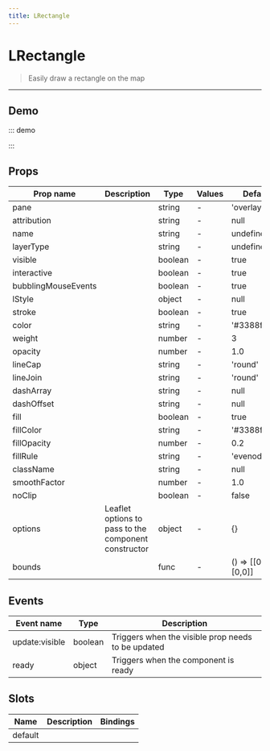 ```yaml
---
title: LRectangle
---
```


# LRectangle

> Easily draw a rectangle on the map

---

## Demo

::: demo
<template>
<l-map style="height: 350px" :zoom="zoom" :center="center">
<l-tile-layer :url="url" :attribution="attribution"></l-tile-layer>
<l-rectangle :bounds="rectangle.bounds" :l-style="rectangle.style"></l-rectangle>
</l-map>
</template>

<script>
import {LMap, LTileLayer, LRectangle} from 'vue2-leaflet';

export default {
  components: {
    LMap,
    LTileLayer,
    LRectangle
  },
  data () {
    return {
      url: 'https://{s}.tile.openstreetmap.org/{z}/{x}/{y}.png',
      attribution:
        '&copy; <a target="_blank" href="http://osm.org/copyright">OpenStreetMap</a> contributors',
      zoom: 8,
      center: [47.313220, -1.319482],
      rectangle: {
        bounds: [[47.341456, -1.397133], [47.303901, -1.243813]],
        style: { color: 'red', weight: 3 }
      }
    };
  }
}
</script>

:::

## Props

| Prop name           | Description                                          | Type    | Values | Default             |
| ------------------- | ---------------------------------------------------- | ------- | ------ | ------------------- |
| pane                |                                                      | string  | -      | 'overlayPane'       |
| attribution         |                                                      | string  | -      | null                |
| name                |                                                      | string  | -      | undefined           |
| layerType           |                                                      | string  | -      | undefined           |
| visible             |                                                      | boolean | -      | true                |
| interactive         |                                                      | boolean | -      | true                |
| bubblingMouseEvents |                                                      | boolean | -      | true                |
| lStyle              |                                                      | object  | -      | null                |
| stroke              |                                                      | boolean | -      | true                |
| color               |                                                      | string  | -      | '#3388ff'           |
| weight              |                                                      | number  | -      | 3                   |
| opacity             |                                                      | number  | -      | 1.0                 |
| lineCap             |                                                      | string  | -      | 'round'             |
| lineJoin            |                                                      | string  | -      | 'round'             |
| dashArray           |                                                      | string  | -      | null                |
| dashOffset          |                                                      | string  | -      | null                |
| fill                |                                                      | boolean | -      | true                |
| fillColor           |                                                      | string  | -      | '#3388ff'           |
| fillOpacity         |                                                      | number  | -      | 0.2                 |
| fillRule            |                                                      | string  | -      | 'evenodd'           |
| className           |                                                      | string  | -      | null                |
| smoothFactor        |                                                      | number  | -      | 1.0                 |
| noClip              |                                                      | boolean | -      | false               |
| options             | Leaflet options to pass to the component constructor | object  | -      | {}                  |
| bounds              |                                                      | func    | -      | () => [[0,0],[0,0]] |

## Events

| Event name     | Type    | Description                                        |
| -------------- | ------- | -------------------------------------------------- |
| update:visible | boolean | Triggers when the visible prop needs to be updated |
| ready          | object  | Triggers when the component is ready               |

## Slots

| Name    | Description | Bindings |
| ------- | ----------- | -------- |
| default |             |          |
